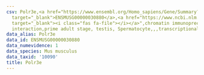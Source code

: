 ```yaml
---
csv: Polr3e,<a href="https://www.ensembl.org/Homo_sapiens/Gene/Summary?db=core;g=ENSMUSG00000030880"
  target="_blank">ENSMUSG00000030880</a>,<a href="https://www.ncbi.nlm.nih.gov/pubmed/25450459"
  target="_blank"><i class="fas fa-file"></i></a>",chromatin immunoprecipitation assay,direct
  interaction,prime adult stage, testis, Spermatocyte,,,transcriptional regulation,
data_alias: Polr3e
data_id: ENSMUSG00000030880
data_numevidence: 1
data_species: Mus musculus
data_taxid: '10090'
title: Polr3e
---
```

